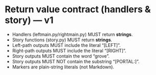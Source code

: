 # Return value contract (handlers & story) — v1
- Handlers (leftmain.py/rightmain.py) MUST return **strings**.
- Story functions (story.py) MUST return **strings**.
- Left-path outputs MUST include the literal “[LEFT]”.
- Right-path outputs MUST include the literal “[RIGHT]”.
- Story outputs MUST contain the word “grove”.
- Story outputs MUST NOT contain the substring “[PORTAL:]”.
- Markers are plain-string literals (not Markdown).

